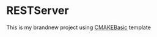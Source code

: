 # RESTServer
This is my brandnew project using [CMAKEBasic](https://github.com/Plurax/CMAKEBasic) template
